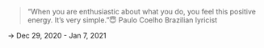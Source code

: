 >“When you are enthusiastic about what you do, you feel this positive energy. It’s very simple.”😇
Paulo Coelho
Brazilian lyricist

-> Dec 29, 2020 - Jan 7, 2021